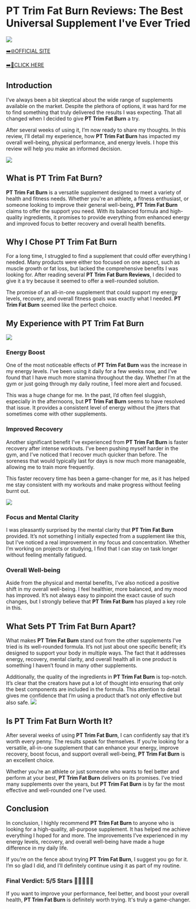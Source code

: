 # PT Trim Fat Burn Reviews: The Best Universal Supplement I've Ever Tried

[![](https://static.vecteezy.com/system/resources/thumbnails/019/896/014/small/buy-now-gradient-button-with-cart-symbol-buy-now-illustration-png.png)](https://edetoop.top/lander/sugarpreland-1/pttrim.html) 

[➡️🌐OFFICIAL SITE](https://edetoop.top/lander/sugarpreland-1/pttrim.html) 

[➡️🔗CLICK HERE](https://edetoop.top/lander/sugarpreland-1/pttrim.html) 


## Introduction

I’ve always been a bit skeptical about the wide range of supplements available on the market. Despite the plethora of options, it was hard for me to find something that truly delivered the results I was expecting. That all changed when I decided to give **PT Trim Fat Burn** a try.

After several weeks of using it, I’m now ready to share my thoughts. In this review, I’ll detail my experience, how **PT Trim Fat Burn** has impacted my overall well-being, physical performance, and energy levels. I hope this review will help you make an informed decision. 

[![](https://wallpapers.com/images/hd/red-order-now-button-udg4jcj4arvn8b0n-2.png)](https://edetoop.top/lander/sugarpreland-1/pttrim.html)  

## What is PT Trim Fat Burn?

**PT Trim Fat Burn** is a versatile supplement designed to meet a variety of health and fitness needs. Whether you're an athlete, a fitness enthusiast, or someone looking to improve their general well-being, **PT Trim Fat Burn** claims to offer the support you need. With its balanced formula and high-quality ingredients, it promises to provide everything from enhanced energy and improved focus to better recovery and overall health benefits.

## Why I Chose PT Trim Fat Burn

For a long time, I struggled to find a supplement that could offer everything I needed. Many products were either too focused on one aspect, such as muscle growth or fat loss, but lacked the comprehensive benefits I was looking for. After reading several **PT Trim Fat Burn Reviews**, I decided to give it a try because it seemed to offer a well-rounded solution.

The promise of an all-in-one supplement that could support my energy levels, recovery, and overall fitness goals was exactly what I needed. **PT Trim Fat Burn** seemed like the perfect choice.

## My Experience with PT Trim Fat Burn

[![](https://static.vecteezy.com/system/resources/thumbnails/019/896/014/small/buy-now-gradient-button-with-cart-symbol-buy-now-illustration-png.png)](https://edetoop.top/lander/sugarpreland-1/pttrim.html)

### Energy Boost

One of the most noticeable effects of **PT Trim Fat Burn** was the increase in my energy levels. I’ve been using it daily for a few weeks now, and I’ve found that I have much more stamina throughout the day. Whether I’m at the gym or just going through my daily routine, I feel more alert and focused.

This was a huge change for me. In the past, I’d often feel sluggish, especially in the afternoons, but **PT Trim Fat Burn** seems to have resolved that issue. It provides a consistent level of energy without the jitters that sometimes come with other supplements.

### Improved Recovery

Another significant benefit I’ve experienced from **PT Trim Fat Burn** is faster recovery after intense workouts. I’ve been pushing myself harder in the gym, and I’ve noticed that I recover much quicker than before. The soreness that would typically last for days is now much more manageable, allowing me to train more frequently.

This faster recovery time has been a game-changer for me, as it has helped me stay consistent with my workouts and make progress without feeling burnt out.

[![](https://wallpapers.com/images/hd/red-order-now-button-udg4jcj4arvn8b0n-2.png)](https://edetoop.top/lander/sugarpreland-1/pttrim.html)  

### Focus and Mental Clarity

I was pleasantly surprised by the mental clarity that **PT Trim Fat Burn** provided. It’s not something I initially expected from a supplement like this, but I’ve noticed a real improvement in my focus and concentration. Whether I’m working on projects or studying, I find that I can stay on task longer without feeling mentally fatigued.

### Overall Well-being

Aside from the physical and mental benefits, I’ve also noticed a positive shift in my overall well-being. I feel healthier, more balanced, and my mood has improved. It’s not always easy to pinpoint the exact cause of such changes, but I strongly believe that **PT Trim Fat Burn** has played a key role in this.

## What Sets PT Trim Fat Burn Apart?

What makes **PT Trim Fat Burn** stand out from the other supplements I’ve tried is its well-rounded formula. It’s not just about one specific benefit; it’s designed to support your body in multiple ways. The fact that it addresses energy, recovery, mental clarity, and overall health all in one product is something I haven’t found in many other supplements.

Additionally, the quality of the ingredients in **PT Trim Fat Burn** is top-notch. It’s clear that the creators have put a lot of thought into ensuring that only the best components are included in the formula. This attention to detail gives me confidence that I’m using a product that’s not only effective but also safe.
[![](https://static.vecteezy.com/system/resources/thumbnails/019/896/014/small/buy-now-gradient-button-with-cart-symbol-buy-now-illustration-png.png)](https://edetoop.top/lander/sugarpreland-1/pttrim.html)
## Is PT Trim Fat Burn Worth It?

After several weeks of using **PT Trim Fat Burn**, I can confidently say that it’s worth every penny. The results speak for themselves. If you’re looking for a versatile, all-in-one supplement that can enhance your energy, improve recovery, boost focus, and support overall well-being, **PT Trim Fat Burn** is an excellent choice.

Whether you’re an athlete or just someone who wants to feel better and perform at your best, **PT Trim Fat Burn** delivers on its promises. I’ve tried many supplements over the years, but **PT Trim Fat Burn** is by far the most effective and well-rounded one I’ve used.

## Conclusion

In conclusion, I highly recommend **PT Trim Fat Burn** to anyone who is looking for a high-quality, all-purpose supplement. It has helped me achieve everything I hoped for and more. The improvements I’ve experienced in my energy levels, recovery, and overall well-being have made a huge difference in my daily life.

If you’re on the fence about trying **PT Trim Fat Burn**, I suggest you go for it. I’m so glad I did, and I’ll definitely continue using it as part of my routine.

### Final Verdict: 5/5 Stars 🌟🌟🌟🌟🌟

If you want to improve your performance, feel better, and boost your overall health, **PT Trim Fat Burn** is definitely worth trying. It's truly a game-changer.
